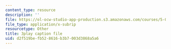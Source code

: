 ```yaml
---
content_type: resource
description: ''
file: https://ol-ocw-studio-app-production.s3.amazonaws.com/courses/5-08j-biological-chemistry-ii-spring-2016/d2f519befb528616b3b7003d3868a5a6_D9QJ44zENbU.srt
file_type: application/x-subrip
resourcetype: Other
title: 3play caption file
uid: d2f519be-fb52-8616-b3b7-003d3868a5a6
---
```

